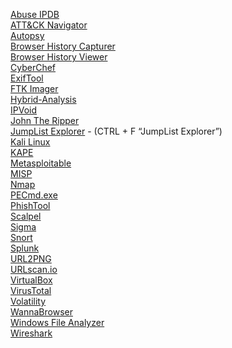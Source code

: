 [Abuse IPDB](https://www.abuseipdb.com/ "Abuse IPDB")<br>
[ATT&CK Navigator](https://mitre-attack.github.io/attack-navigator/ "ATT&CK Navigator")<br>
[Autopsy](https://www.autopsy.com/ "Autopsy")<br>
[Browser History Capturer](https://www.foxtonforensics.com/browser-history-capturer/ "Browser History Capturer")<br>
[Browser History Viewer](https://www.foxtonforensics.com/browser-history-viewer/ "Browser History Viewer")<br>
[CyberChef](https://gchq.github.io/CyberChef/ "CyberChef")<br>
[ExifTool](https://en.wikipedia.org/wiki/ExifTool "ExifTool")<br>
[FTK Imager](https://accessdata.com/products-services/forensic-toolkit-ftk/ftkimager "FTK Imager")<br>
[Hybrid-Analysis](https://www.hybrid-analysis.com/ "Hybrid-Analysis")<br>
[IPVoid](https://www.ipvoid.com/ "IPVoid")<br>
[John The Ripper](https://www.openwall.com/john/ "John The Ripper")<br>
[JumpList Explorer](https://ericzimmerman.github.io/#!index.md "JumpList Explorer") - (CTRL + F “JumpList Explorer”)<br>
[Kali Linux](https://www.kali.org/ "Kali Linux")<br>
[KAPE](https://www.kroll.com/en/insights/publications/cyber/kroll-artifact-parser-extractor-kape "KAPE")<br>
[Metasploitable](https://metasploit.help.rapid7.com/docs/metasploitable-2 "Metasploitable")<br>
[MISP](https://www.misp-project.org/ "MISP")<br>
[Nmap](https://nmap.org/ "Nmap")<br>
[PECmd.exe](https://github.com/EricZimmerman/PECmd "PECmd.exe")<br>
[PhishTool](https://phishtool.com/ "PhishTool")<br>
[Scalpel](https://github.com/sleuthkit/scalpel "Scalpel")<br>
[Sigma](https://github.com/SigmaHQ/sigma "Sigma")<br>
[Snort](https://www.snort.org/ "Snort")<br>
[Splunk](https://www.splunk.com/ "Splunk")<br>
[URL2PNG](https://www.url2png.com/ "URL2PNG")<br>
[URLscan.io](https://urlscan.io/ "URLscan.io")<br>
[VirtualBox](https://www.virtualbox.org/ "VirtualBox")<br>
[VirusTotal](https://www.virustotal.com/gui/ "VirusTotal")<br>
[Volatility](https://www.volatilityfoundation.org/ "Volatility")<br>
[WannaBrowser](https://www.wannabrowser.net/ "WannaBrowser")<br>
[Windows File Analyzer](https://downloads.tomsguide.com/Windows-File-Analyzer,0301-33047.html "Windows File Analyzer")<br>
[Wireshark](https://www.wireshark.org/ "Wireshark")
